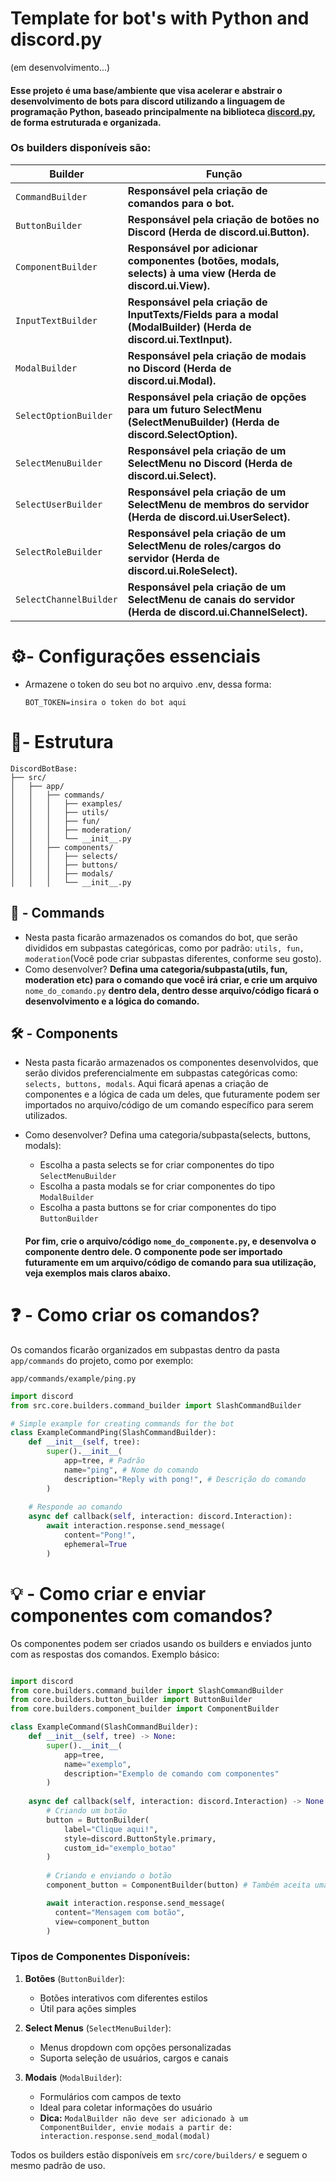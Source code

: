 # Template for bot's with Python and discord.py

(em desenvolvimento...)

#### Esse projeto é uma base/ambiente que visa acelerar e abstrair o desenvolvimento de bots para discord utilizando a linguagem de programação Python, baseado principalmente na biblioteca [discord.py](https://discordpy.readthedocs.io/en/stable/), de forma estruturada e organizada.

### Os builders disponíveis são:


| Builder                | Função                                                                                                                   |
| ---------------------- | -------------------------------------------------------------------------------------------------------------------------- |
| `CommandBuilder`       | **Responsável pela criação de comandos para o bot.**                                                                    |
| `ButtonBuilder`        | **Responsável pela criação de botões no Discord (Herda de discord.ui.Button).**                                        |
| `ComponentBuilder`     | **Responsável por adicionar componentes (botões, modals, selects) à uma view (Herda de discord.ui.View).**              |
| `InputTextBuilder`     | **Responsável pela criação de InputTexts/Fields para a modal (ModalBuilder) (Herda de discord.ui.TextInput).**          |
| `ModalBuilder`         | **Responsável pela criação de modais no Discord (Herda de discord.ui.Modal).**                                          |
| `SelectOptionBuilder`  | **Responsável pela criação de opções para um futuro SelectMenu (SelectMenuBuilder) (Herda de discord.SelectOption).** |
| `SelectMenuBuilder`    | **Responsável pela criação de um SelectMenu no Discord (Herda de discord.ui.Select).**                                  |
| `SelectUserBuilder`    | **Responsável pela criação de um SelectMenu de membros do servidor (Herda de discord.ui.UserSelect).**                  |
| `SelectRoleBuilder`    | **Responsável pela criação de um SelectMenu de roles/cargos do servidor (Herda de discord.ui.RoleSelect).**             |
| `SelectChannelBuilder` | **Responsável pela criação de um SelectMenu de canais do servidor (Herda de discord.ui.ChannelSelect).**                |

# ⚙- Configurações essenciais

* Armazene o token do seu bot no arquivo .env, dessa forma:
  ````
  BOT_TOKEN=insira o token do bot aqui
  ````

# 📂- Estrutura

````
DiscordBotBase:
├── src/
│   ├── app/
│   │   ├── commands/
│   │   │   ├── examples/
│   │   │   ├── utils/
│   │   │   ├── fun/
│   │   │   ├── moderation/
│   │   │   └── __init__.py
│   │   ├── components/
│   │   │   ├── selects/
│   │   │   ├── buttons/
│   │   │   ├── modals/
│   │   │   └── __init__.py
````

## 🤖 - Commands

* Nesta pasta ficarão armazenados os comandos do bot, que serão divididos em subpastas categóricas, como por padrão: `utils, fun, moderation`(Você pode criar subpastas diferentes, conforme seu gosto).
* Como desenvolver?
  **Defina uma categoria/subpasta(utils, fun, moderation etc) para o comando que você irá criar, e crie um arquivo** `nome_do_comando.py` **dentro dela, dentro desse arquivo/código ficará o desenvolvimento e a lógica do comando.**

## 🛠 - Components


* Nesta pasta ficarão armazenados os componentes desenvolvidos, que serão dividos preferencialmente em subpastas categóricas como: `selects, buttons, modals`. Aqui ficará apenas a criação de componentes e a lógica de cada um deles, que futuramente podem ser importados no arquivo/código de um comando específico para serem utilizados.
* Como desenvolver?
  Defina uma categoria/subpasta(selects, buttons, modals):

  * Escolha a pasta selects se for criar componentes do tipo `SelectMenuBuilder`
  * Escolha a pasta modals se for criar componentes do tipo `ModalBuilder`
  * Escolha a pasta buttons se for criar componentes do tipo `ButtonBuilder`

  #### Por fim, crie o arquivo/código `nome_do_componente.py`, e desenvolva o componente dentro dele. O componente pode ser importado futuramente em um arquivo/código de comando para sua utilização, veja exemplos mais claros abaixo.

# ❓ - Como criar os comandos?

Os comandos ficarão organizados em subpastas dentro da pasta `app/commands` do projeto, como por exemplo:

`app/commands/example/ping.py`

````python
import discord 
from src.core.builders.command_builder import SlashCommandBuilder

# Simple example for creating commands for the bot
class ExampleCommandPing(SlashCommandBuilder):
    def __init__(self, tree):
        super().__init__(
            app=tree, # Padrão
            name="ping", # Nome do comando
            description="Reply with pong!", # Descrição do comando
        )
  
    # Responde ao comando
    async def callback(self, interaction: discord.Interaction):
        await interaction.response.send_message(
            content="Pong!",
            ephemeral=True
        )
````


# 💡 - Como criar e enviar componentes com comandos?

Os componentes podem ser criados usando os builders e enviados junto com as respostas dos comandos. Exemplo básico:

```python

import discord
from core.builders.command_builder import SlashCommandBuilder
from core.builders.button_builder import ButtonBuilder
from core.builders.component_builder import ComponentBuilder

class ExampleCommand(SlashCommandBuilder):
    def __init__(self, tree) -> None:
        super().__init__(
            app=tree,
            name="exemplo",
            description="Exemplo de comando com componentes"
        )
  
    async def callback(self, interaction: discord.Interaction) -> None:
        # Criando um botão
        button = ButtonBuilder(
            label="Clique aqui!",
            style=discord.ButtonStyle.primary,
            custom_id="exemplo_botao"
        )
  
        # Criando e enviando o botão
        component_button = ComponentBuilder(button) # Também aceita uma lista([]) de de builders, como: [button1, button2]

        await interaction.response.send_message(
          content="Mensagem com botão",
          view=component_button
        )
```

### Tipos de Componentes Disponíveis:

1. **Botões** (`ButtonBuilder`):

   - Botões interativos com diferentes estilos
   - Útil para ações simples
2. **Select Menus** (`SelectMenuBuilder`):

   - Menus dropdown com opções personalizadas
   - Suporta seleção de usuários, cargos e canais
3. **Modais** (`ModalBuilder`):

   - Formulários com campos de texto
   - Ideal para coletar informações do usuário
   - **Dica:** `ModalBuilder não deve ser adicionado à um ComponentBuilder, envie modais a partir de:  interaction.response.send_modal(modal)`

Todos os builders estão disponíveis em `src/core/builders/` e seguem o mesmo padrão de uso.
